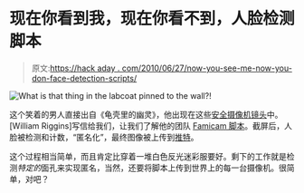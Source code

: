 # 现在你看到我，现在你看不到，人脸检测脚本

> 原文:[https://hack aday . com/2010/06/27/now-you-see-me-now-you-don-face-detection-scripts/](https://hackaday.com/2010/06/27/now-you-see-me-now-you-dont-face-detection-scripts/)

![](../Images/13f72089361c4d70dee074b918dee3d7.png "What is that thing in the labcoat pinned to the wall?!")

这个笑着的男人直接出自《龟壳里的幽灵》，他出现在这些[安全摄像机镜头](http://www.abyssknight.com/2010/04/19/famicam-face-detection-twitter-and-you/)中。[William Riggins]写信给我们，让我们了解他的团队 [Famicam 脚本](http://github.com/abyssknight/famicam)。截屏后，人脸被检测和计数，“匿名化”，最终图像被上传到[推特](http://twitter.com/famduino)。

这个过程相当简单，而且肯定比穿着一堆白色反光迷彩服要好。剩下的工作就是检测*特定的*面孔来实现匿名，当然，还要将脚本上传到世界上的每一台摄像机。很简单，对吧？